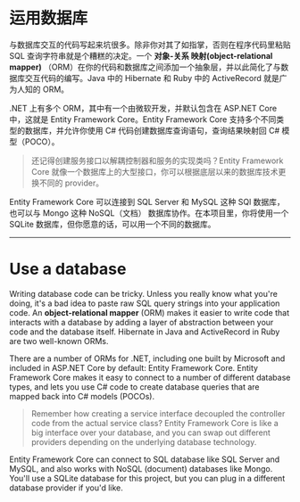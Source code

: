 # 运用数据库

与数据库交互的代码写起来坑很多。除非你对其了如指掌，否则在程序代码里粘贴 SQL 查询字符串就是个糟糕的决定。一个 **对象-关系 映射(object-relational mapper)** （ORM）在你的代码和数据库之间添加一个抽象层，并以此简化了与数据库交互代码的编写。Java 中的 Hibernate 和 Ruby 中的 ActiveRecord 就是广为人知的 ORM。

.NET 上有多个 ORM，其中有一个由微软开发，并默认包含在 ASP.NET Core 中，这就是 Entity Framework Core。Entity Framework Core 支持多个不同类型的数据库，并允许你使用 C# 代码创建数据库查询语句，查询结果映射回 C# 模型（POCO）。

> 还记得创建服务接口以解耦控制器和服务的实现类吗？Entity Framework Core 就像一个数据库上的大型接口，你可以根据底层以来的数据库技术更换不同的 provider。

Entity Framework Core 可以连接到 SQL Server 和 MySQL 这种 SQl 数据库，也可以与 Mongo 这种 NoSQL（文档） 数据库协作。在本项目里，你将使用一个 SQLite 数据库，但你愿意的话，可以用一个不同的数据库。

---

# Use a database

Writing database code can be tricky. Unless you really know what you're doing, it's a bad idea to paste raw SQL query strings into your application code. An **object-relational mapper** (ORM) makes it easier to write code that interacts with a database by adding a layer of abstraction between your code and the database itself. Hibernate in Java and ActiveRecord in Ruby are two well-known ORMs.

There are a number of ORMs for .NET, including one built by Microsoft and included in ASP.NET Core by default: Entity Framework Core. Entity Framework Core makes it easy to connect to a number of different database types, and lets you use C# code to create database queries that are mapped back into C# models (POCOs).

> Remember how creating a service interface decoupled the controller code from the actual service class? Entity Framework Core is like a big interface over your database, and you can swap out different providers depending on the underlying database technology.

Entity Framework Core can connect to SQL database like SQL Server and MySQL, and also works with NoSQL (document) databases like Mongo. You'll use a SQLite database for this project, but you can plug in a different database provider if you'd like.
